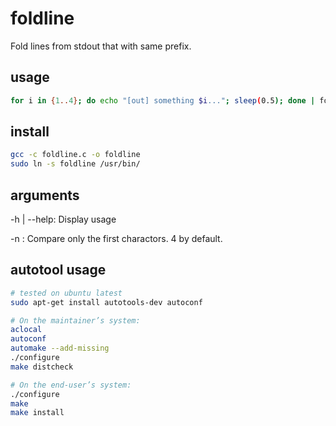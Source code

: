 # foldline

Fold lines from stdout that with same prefix.

## usage

```sh
for i in {1..4}; do echo "[out] something $i..."; sleep(0.5); done | foldline 
```

## install

```sh
gcc -c foldline.c -o foldline
sudo ln -s foldline /usr/bin/
```

## arguments

-h | --help: Display usage

-n <size>:   Compare only the first <size> charactors. 4 by default.

## autotool usage

```sh
# tested on ubuntu latest
sudo apt-get install autotools-dev autoconf

# On the maintainer’s system:
aclocal
autoconf
automake --add-missing
./configure
make distcheck

# On the end-user’s system:
./configure
make
make install
```
